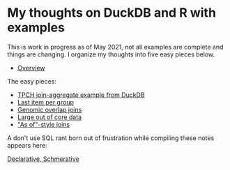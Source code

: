 # My thoughts on DuckDB and R with examples

This is work in progress as of May 2021, not all examples are complete and
things are changing. I organize my thoughts into five easy pieces below.

* [Overview](https://bwlewis.github.io/duckdb_and_r/thoughts_on_duckdb.html)

The easy pieces:

* [TPCH join-aggregate example from DuckDB](https://bwlewis.github.io/duckdb_and_r/tpch/tpch.html)
* [Last item per group](https://bwlewis.github.io/duckdb_and_r/last/last.html)
* [Genomic overlap joins](https://bwlewis.github.io/duckdb_and_r/ranges/ranges.html)
* [Large out of core data]()
* ["As of"-style joins]()

A don't use SQL rant born out of frustration while compiling these notes appears here:

[Declarative, Schmerative](https://bwlewis.github.io/duckdb_and_r/last/declarative.html)
